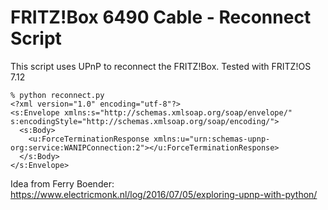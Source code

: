# FRITZ!Box 6490 Cable - Reconnect Script

This script uses UPnP to reconnect the FRITZ!Box. Tested with FRITZ!OS 7.12

```
% python reconnect.py
<?xml version="1.0" encoding="utf-8"?>
<s:Envelope xmlns:s="http://schemas.xmlsoap.org/soap/envelope/" s:encodingStyle="http://schemas.xmlsoap.org/soap/encoding/">
  <s:Body>
    <u:ForceTerminationResponse xmlns:u="urn:schemas-upnp-org:service:WANIPConnection:2"></u:ForceTerminationResponse>
  </s:Body>
</s:Envelope>
```
Idea from Ferry Boender: https://www.electricmonk.nl/log/2016/07/05/exploring-upnp-with-python/
